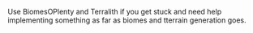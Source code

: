 Use BiomesOPlenty and Terralith if you get stuck and need help implementing something as far as biomes and tterrain generation goes.
